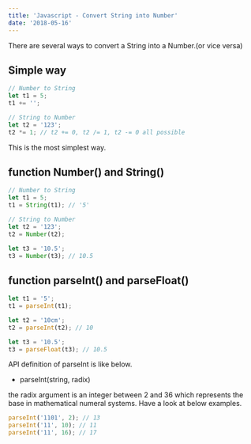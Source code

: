 ```yaml
---
title: 'Javascript - Convert String into Number'
date: '2018-05-16'
---
```


There are several ways to convert a String into a Number.(or vice versa)

## Simple way

```javascript
// Number to String
let t1 = 5;
t1 += '';

// String to Number
let t2 = '123';
t2 *= 1; // t2 += 0, t2 /= 1, t2 -= 0 all possible
```

This is the most simplest way.

## function Number() and String()

```javascript
// Number to String
let t1 = 5;
t1 = String(t1); // '5'

// String to Number
let t2 = '123';
t2 = Number(t2);

let t3 = '10.5';
t3 = Number(t3); // 10.5
```

## function parseInt() and parseFloat()

```javascript
let t1 = '5';
t1 = parseInt(t1);

let t2 = '10cm';
t2 = parseInt(t2); // 10

let t3 = '10.5';
t3 = parseFloat(t3); // 10.5
```

API definition of parseInt is like below.

- parseInt(string, radix)

the radix argument is an integer between 2 and 36 which represents the base in mathematical numeral systems. Have a look at below examples.

```javascript
parseInt('1101', 2); // 13
parseInt('11', 10); // 11
parseInt('11', 16); // 17
```

